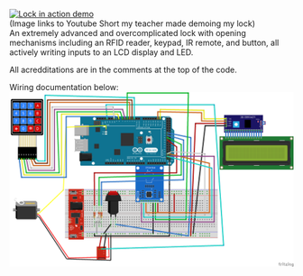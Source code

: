[![Lock in action demo](https://img.youtube.com/vi/v0dBnhL8f4k/maxresdefault.jpg)](https://www.youtube.com/watch?v=v0dBnhL8f4k)<br>
(Image links to Youtube Short my teacher made demoing my lock) <br>
An extremely advanced and overcomplicated lock with opening mechanisms including an RFID reader, keypad, IR remote, and button, all actively writing inputs to an LCD display and LED. 

All acredditations are in the comments at the top of the code. 

Wiring documentation below:
![alt text](https://github.com/The-EAR-Foundation/Advanced-RFID-Lock/blob/main/door_lock/door%20lock%20wiring.png?raw=true)

